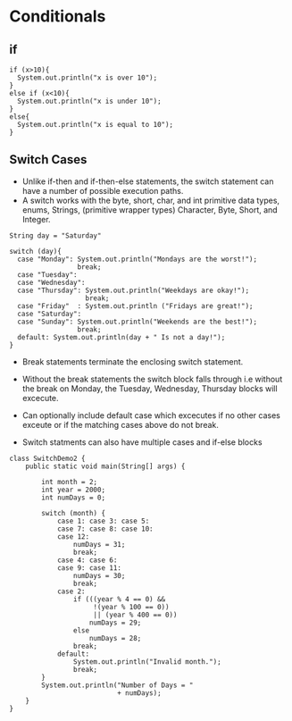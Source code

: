 # Conditionals

## if

~~~
if (x>10){
  System.out.println("x is over 10");
}
else if (x<10){
  System.out.println("x is under 10");
}
else{
  System.out.println("x is equal to 10");
}
~~~

## Switch Cases

* Unlike if-then and if-then-else statements, the switch statement can have a number of possible execution paths. 
* A switch works with the byte, short, char, and int primitive data types, enums, Strings, (primitive wrapper types) Character, Byte, Short, and Integer.

~~~
String day = "Saturday"

switch (day){
  case "Monday": System.out.println("Mondays are the worst!");
                 break;
  case "Tuesday": 
  case "Wednesday":
  case "Thursday": System.out.println("Weekdays are okay!");
                   break;
  case "Friday"  : System.out.println ("Fridays are great!");
  case "Saturday":
  case "Sunday": System.out.println("Weekends are the best!");
                 break;
  default: System.out.println(day + " Is not a day!");  
}
~~~
* Break statements terminate the enclosing switch statement.
* Without the break statements the switch block falls through i.e without the break on Monday, the Tuesday, Wednesday, Thursday  blocks will excecute.
* Can optionally include  default case which excecutes if no other cases exceute or if the matching cases above do not break. 

* Switch statments can also have multiple cases and if-else blocks

~~~
class SwitchDemo2 {
    public static void main(String[] args) {

        int month = 2;
        int year = 2000;
        int numDays = 0;

        switch (month) {
            case 1: case 3: case 5:
            case 7: case 8: case 10:
            case 12:
                numDays = 31;
                break;
            case 4: case 6:
            case 9: case 11:
                numDays = 30;
                break;
            case 2:
                if (((year % 4 == 0) && 
                     !(year % 100 == 0))
                     || (year % 400 == 0))
                    numDays = 29;
                else
                    numDays = 28;
                break;
            default:
                System.out.println("Invalid month.");
                break;
        }
        System.out.println("Number of Days = "
                           + numDays);
    }
}
~~~
